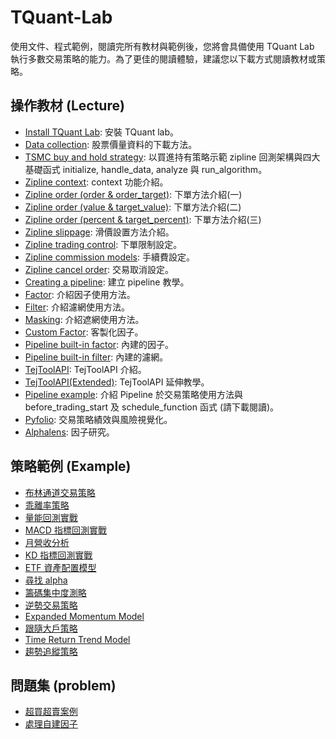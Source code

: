 # TQuant-Lab
使用文件、程式範例，閱讀完所有教材與範例後，您將會具備使用 TQuant Lab 執行多數交易策略的能力。為了更佳的閱讀體驗，建議您以下載方式閱讀教材或策略。

## 操作教材 (Lecture)
* [Install TQuant Lab](https://github.com/tejtw/TQuant-Lab/blob/main/lecture/Install%20TQuant%20Lab.ipynb): 安裝 TQuant lab。
* [Data collection](https://github.com/tejtw/TQuant-Lab/blob/main/lecture/Data%20collection.ipynb): 股票價量資料的下載方法。
* [TSMC buy and hold strategy](https://github.com/tejtw/TQuant-Lab/blob/main/lecture/TSMC%20buy%20and%20hold%20strategy.ipynb): 以買進持有策略示範 zipline 回測架構與四大基礎函式 initialize, handle_data, analyze 與 run_algorithm。
* [Zipline context](https://github.com/tejtw/TQuant-Lab/blob/main/lecture/Zipline%20Context.ipynb): context 功能介紹。
* [Zipline order (order & order_target)](https://github.com/tejtw/TQuant-Lab/blob/main/lecture/Zipline%20Order%20(order%20%26%20order_target).ipynb): 下單方法介紹(一)
* [Zipline order (value & target_value)](https://github.com/tejtw/TQuant-Lab/blob/main/lecture/Zipline%20Order%20(value%20%26%20target_value).ipynb): 下單方法介紹(二)
* [Zipline order (percent & target_percent)](https://github.com/tejtw/TQuant-Lab/blob/main/lecture/Zipline%20Order%20(percent%20%26%20target_percent).ipynb): 下單方法介紹(三)
* [Zipline slippage](https://github.com/tejtw/TQuant-Lab/blob/main/lecture/Zipline%20Slippage.ipynb): 滑價設置方法介紹。
* [Zipline trading control](https://github.com/tejtw/TQuant-Lab/blob/main/lecture/Zipline%20Trading%20Controls%20.ipynb): 下單限制設定。
* [Zipline commission models](https://github.com/tejtw/TQuant-Lab/blob/main/lecture/Zipline%20Commission%20Models.ipynb): 手續費設定。
* [Zipline cancel order](https://github.com/tejtw/TQuant-Lab/blob/main/lecture/Zipline%20Cancel%20Order.ipynb): 交易取消設定。
* [Creating a pipeline](https://github.com/tejtw/TQuant-Lab/blob/main/lecture/Creating%20a%20Pipeline.ipynb): 建立 pipeline 教學。
* [Factor](https://github.com/tejtw/TQuant-Lab/blob/main/lecture/Factors.ipynb): 介紹因子使用方法。
* [Filter](https://github.com/tejtw/TQuant-Lab/blob/main/lecture/Filters.ipynb): 介紹濾網使用方法。
* [Masking](https://github.com/tejtw/TQuant-Lab/blob/main/lecture/Masking.ipynb): 介紹遮網使用方法。 
* [Custom Factor](https://github.com/tejtw/TQuant-Lab/blob/main/lecture/Custom%20Factors.ipynb): 客製化因子。
* [Pipeline built-in factor](https://github.com/tejtw/TQuant-Lab/blob/main/lecture/Pipeline%20built-in%20factors.ipynb): 內建的因子。
* [Pipeline built-in filter](https://github.com/tejtw/TQuant-Lab/blob/main/lecture/Pipeline%20built-in%20filters.ipynb): 內建的濾網。
* [TejToolAPI](https://github.com/tejtw/TQuant-Lab/blob/main/lecture/TejToolAPI.ipynb): TejToolAPI 介紹。
* [TejToolAPI(Extended)](https://github.com/tejtw/TQuant-Lab/blob/main/lecture/Data%20Preprocess%20-%20tejtoolapi.ipynb): TejToolAPI 延伸教學。
* [Pipeline example](https://github.com/tejtw/TQuant-Lab/blob/main/lecture/Pipeline%20example.ipynb): 介紹 Pipeline 於交易策略使用方法與 before_trading_start 及 schedule_function 函式 (請下載閱讀)。
* [Pyfolio](https://github.com/tejtw/TQuant-Lab/blob/main/lecture/Pyfolio.ipynb): 交易策略績效與風險視覺化。
* [Alphalens](https://github.com/tejtw/TQuant-Lab/blob/main/lecture/Alphalens%20.ipynb): 因子研究。

## 策略範例 (Example)
* [布林通道交易策略](https://github.com/tejtw/TQuant-Lab/blob/main/example/%E5%B8%83%E6%9E%97%E9%80%9A%E9%81%93%E4%BA%A4%E6%98%93%E7%AD%96%E7%95%A5.ipynb)
* [乖離率策略](https://github.com/tejtw/TQuant-Lab/blob/main/example/%E4%B9%96%E9%9B%A2%E7%8E%87%E7%AD%96%E7%95%A5.ipynb)
* [量能回測實戰](https://github.com/tejtw/TQuant-Lab/blob/main/example/%E9%87%8F%E8%83%BD%E5%9B%9E%E6%B8%AC%E5%AF%A6%E6%88%B0.ipynb)
* [MACD 指標回測實戰](https://github.com/tejtw/TQuant-Lab/blob/main/example/TQuant_MACD.ipynb)
* [月營收分析](https://github.com/tejtw/TQuant-Lab/blob/main/example/%E6%9C%88%E7%87%9F%E6%94%B6%E5%88%86%E6%9E%90.ipynb)
* [KD 指標回測實戰](https://github.com/tejtw/TQuant-Lab/blob/main/example/%E3%80%90%E9%87%8F%E5%8C%96%E5%88%86%E6%9E%90%E3%80%91KD%E6%8C%87%E6%A8%99%E5%9B%9E%E6%B8%AC%E5%AF%A6%E6%88%B0(Portfolio).ipynb)
* [ETF 資產配置模型](https://github.com/tejtw/TQuant-Lab/blob/main/example/ETF%20Asset%20Allocation%20Model(final%20version).ipynb)
* [尋找 alpha](https://github.com/tejtw/TQuant-Lab/blob/main/example/Seeking_Alpha(final%20version).ipynb)
* [籌碼集中度測略](https://github.com/tejtw/TQuant-Lab/blob/main/example/TQ_TradingStrategy_ChipConcentration.ipynb)
* [逆勢交易策略](https://github.com/tejtw/TQuant-Lab/blob/main/example/TQ_TradingStrategy_CounterTrend.ipynb)
* [Expanded Momentum Model](https://github.com/tejtw/TQuant-Lab/blob/main/example/TQ_TradingStrategy_ExpandedMom.ipynb)
* [跟隨大戶策略](https://github.com/tejtw/TQuant-Lab/blob/main/example/TQ_TradingStrategy_FollowInstitution.ipynb)
* [Time Return Trend Model](https://github.com/tejtw/TQuant-Lab/blob/main/example/TQ_TradingStrategy_TimeReturn.ipynb)
* [趨勢追縱策略](https://github.com/tejtw/TQuant-Lab/blob/main/example/TQ_TradingStrategy_TrendFollwing.ipynb)


## 問題集 (problem)
* [超買超賣案例](https://github.com/tejtw/TQuant-Lab/blob/main/Problem/%E8%B6%85%E8%B2%B7%E8%B6%85%E8%B3%A3%E6%A1%88%E4%BE%8B.ipynb)
* [處理自建因子](https://github.com/tejtw/TQuant-Lab/blob/main/Problem/QA_%E8%99%95%E7%90%86%E8%87%AA%E5%BB%BA%E5%9B%A0%E5%AD%90.ipynb)
